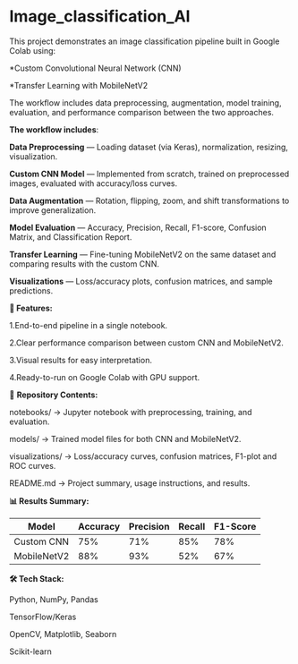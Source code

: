 # Image_classification_AI
This project demonstrates an image classification pipeline built in Google Colab using:

*Custom Convolutional Neural Network (CNN)

*Transfer Learning with MobileNetV2

The workflow includes data preprocessing, augmentation, model training, evaluation, and performance comparison between the two approaches.


**The workflow includes**:

**Data Preprocessing** — Loading dataset (via Keras), normalization, resizing, visualization.

**Custom CNN Model** — Implemented from scratch, trained on preprocessed images, evaluated with accuracy/loss curves.

**Data Augmentation** — Rotation, flipping, zoom, and shift transformations to improve generalization.

**Model Evaluation** — Accuracy, Precision, Recall, F1-score, Confusion Matrix, and Classification Report.

**Transfer Learning** — Fine-tuning MobileNetV2 on the same dataset and comparing results with the custom CNN.

**Visualizations** — Loss/accuracy plots, confusion matrices, and sample predictions.



**🚀 Features:**

1.End-to-end pipeline in a single notebook.

2.Clear performance comparison between custom CNN and MobileNetV2.

3.Visual results for easy interpretation.

4.Ready-to-run on Google Colab with GPU support.


📂 **Repository Contents:**

notebooks/ → Jupyter notebook with preprocessing, training, and evaluation.

models/ → Trained model files for both CNN and MobileNetV2.

visualizations/ → Loss/accuracy curves, confusion matrices, F1-plot and ROC curves.

README.md → Project summary, usage instructions, and results.


**📊 Results Summary:**

| Model       | Accuracy | Precision | Recall | F1-Score |
| ----------- | -------- | --------- | ------ | -------- |
| Custom CNN  | 75%      | 71%       | 85%    | 78%      |
| MobileNetV2 | 88%      | 93%       | 52%    | 67%      |





**🛠 Tech Stack:**

Python, NumPy, Pandas

TensorFlow/Keras

OpenCV, Matplotlib, Seaborn

Scikit-learn



